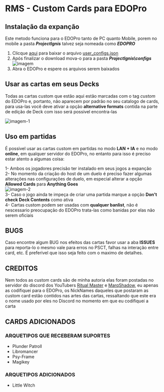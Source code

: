 # RMS - Custom Cards para EDOPro

## Instalação da expanção
Este metodo funciona para o EDOPro tanto de PC quanto Mobile, porem no mobile a pasta ***ProjectIgnis*** talvez seja nomeada como ***EDOPRO***

1. Clicque [aqui][df2] para baixar o arquivo [user_configs.json][df2]
2. Após finalizar o download mova-o para a pasta ***ProjectIgnis\configs***  
![imagem][img3]
3. Abra o EDOPro e espere os arquivos serem baixados

## Usar as cartas em seus Decks
Todas as cartas custom que estão aqui estão marcadas com o tag *custom* do EDOPro e, portanto, não aparecem por padrão no seu catalogo de cards, para usa-las você deve ativar a opção **alternative formats** contida na parte de edição de Deck com isso será possivel encontra-las  
  
![imagem-1][img1]

## Uso em partidas 
É possivel usar as cartas custom em partidas no modo **LAN + IA** e no modo **online**, em qualquer servidor do EDOPro, no entanto para isso é preciso estar atento a algumas coisa:

 1- Ambos os jogadores precisão ter instalado em seus jogos a expanção  
 2- No momento da criação do host de um duelo é preciso fazer algumas alterações nas configurações de duelo, em especial alterar a opção **Allowed Cards** para **Anything Goes**  
 ![imagem-2][img2]  
 3- Caso o jogo ainda te impeça de criar uma partida marque a opção **Don't check Deck Contents** como ativa  
 4- Cartas custom podem ser usadas com **qualquer banlist**, não é nescessario preocupação do EDOPro trata-las como banidas por elas não serem oficiais
 
## BUGS
Caso encontre algum BUG nos efeitos das cartas favor usar a aba **ISSUES** para reporta-lo o mesmo vale para erros no PSCT, falhas na interação entre card, etc. É preferivel que isso seja feito com o maximo de detalhes.

## CREDITOS
Nem todos as custom cards são de minha autoria elas foram postadas no servidor do discord dos YouTubers [Ritual Master][rm] e [MarqShadow][ms], eu apenas as codifiquei para o EDOPro, os NickNames daqueles que postaram as custom card estão contidos nas artes das cartas, ressaltando que este era o nome usado por eles no Discord no momento em que eu codifiquei a carta

## CARDS ADICIONADOS

### ARQUETIPOS QUE RECEBERAM SUPORTES
  - Plunder Patroll
  - Libromancer
  - Psy-Frame
  - Magikey
  
### ARQUETIPOS ADICIONADOS
 - Little Witch  
 
[df2]: <https://docs.google.com/uc?export=download&id=1fxlMTVfdjtR6EZn51hECSwp4Vv_yIXQh>
[img1]: <https://drive.google.com/uc?id=1YOfTstdxyq3vQdSFarTXJXHKCP-loCB3>
[img2]: <https://drive.google.com/uc?id=1k8niTLgeC9061y9qzrFOs5aoLI4MqGp7>
[img3]:<https://drive.google.com/uc?id=14Nr2S-IfnQydS5SmqCLhI2PS2N-KnH8E>
[rm]: <https://www.youtube.com/@RitualMaster>
[ms]: <https://www.youtube.com/@MarqShadowBR>
